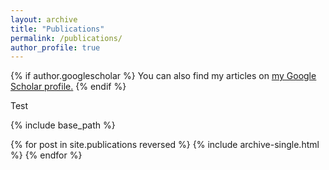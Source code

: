 ```yaml
---
layout: archive
title: "Publications"
permalink: /publications/
author_profile: true
---
```


{% if author.googlescholar %}
  You can also find my articles on <u><a href="{{author.googlescholar}}">my Google Scholar profile</a>.</u>
{% endif %}

Test

{% include base_path %}

{% for post in site.publications reversed %}
  {% include archive-single.html %}
{% endfor %}
